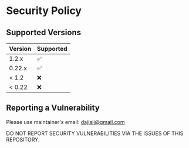 # Security Policy

## Supported Versions

| Version | Supported          |
| ------- | ------------------ |
| 1.2.x   | :white_check_mark: |
| 0.22.x  | :white_check_mark: |
| < 1.2   | :x:                |
| < 0.22  | :x:                |

## Reporting a Vulnerability

Please use maintainer's email: dajiaji@gmail.com

DO NOT REPORT SECURITY VULNERABILITIES VIA THE ISSUES OF THIS REPOSITORY.
